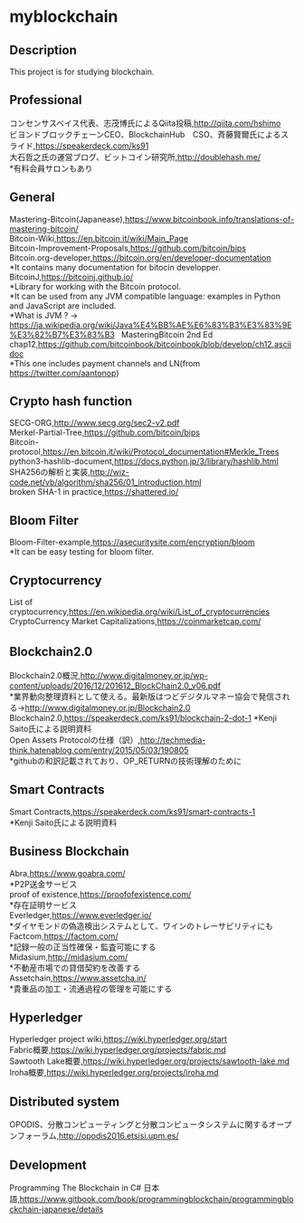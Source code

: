 # myblockchain

## Description
This project is for studying blockchain.

## Professional  
コンセンサスベイス代表、志茂博氏によるQiita投稿,http://qiita.com/hshimo  
ビヨンドブロックチェーンCEO、BlockchainHub　CSO、斉藤賢爾氏によるスライド,https://speakerdeck.com/ks91  
大石哲之氏の運営ブログ、ビットコイン研究所,http://doublehash.me/  
*有料会員サロンもあり  

## General   
Mastering-Bitcoin(Japanease),https://www.bitcoinbook.info/translations-of-mastering-bitcoin/  
Bitcoin-Wiki,https://en.bitcoin.it/wiki/Main_Page  
Bitcoin-Improvement-Proposals,https://github.com/bitcoin/bips  
Bitcoin.org-developer,https://bitcoin.org/en/developer-documentation  
*It contains many documentation for bitocin developper.  
BitcoinJ,https://bitcoinj.github.io/  
*Library for working with the Bitcoin protocol.  
*It can be used from any JVM compatible language: examples in Python and JavaScript are included.    
*What is JVM ? → https://ja.wikipedia.org/wiki/Java%E4%BB%AE%E6%83%B3%E3%83%9E%E3%82%B7%E3%83%B3  
MasteringBitcoin 2nd Ed chap12,https://github.com/bitcoinbook/bitcoinbook/blob/develop/ch12.asciidoc  
*This one includes payment channels and LN(from https://twitter.com/aantonop)  

## Crypto hash function
SECG-ORG,http://www.secg.org/sec2-v2.pdf  
Merkel-Partial-Tree,https://github.com/bitcoin/bips  
Bitcoin-protocol,https://en.bitcoin.it/wiki/Protocol_documentation#Merkle_Trees  
python3-hashlib-document,https://docs.python.jp/3/library/hashlib.html  
SHA256の解析と実装,http://wiz-code.net/vb/algorithm/sha256/01_introduction.html  
broken SHA-1 in practice,https://shattered.io/  

## Bloom Filter  
Bloom-Filter-example,https://asecuritysite.com/encryption/bloom  
*It can be easy testing for bloom filter.

## Cryptocurrency
List of cryptocurrency,https://en.wikipedia.org/wiki/List_of_cryptocurrencies  
CryptoCurrency Market Capitalizations,https://coinmarketcap.com/  

## Blockchain2.0  　　
Blockchain2.0概況,http://www.digitalmoney.or.jp/wp-content/uploads/2016/12/201612_BlockChain2.0_v06.pdf  
*業界動向整理資料として使える。最新版はつどデジタルマネー協会で発信される→http://www.digitalmoney.or.jp/Blockchain2.0  
Blockchain2.0,https://speakerdeck.com/ks91/blockchain-2-dot-1
*Kenji Saito氏による説明資料  
Open Assets Protocolの仕様（訳）,http://techmedia-think.hatenablog.com/entry/2015/05/03/190805  
*githubの和訳記載されており、OP_RETURNの技術理解のために  

## Smart Contracts  
Smart Contracts,https://speakerdeck.com/ks91/smart-contracts-1  
*Kenji Saito氏による説明資料  

## Business Blockchain  
Abra,https://www.goabra.com/   
*P2P送金サービス  
proof of existence,https://proofofexistence.com/  
*存在証明サービス  
Everledger,https://www.everledger.io/  
*ダイヤモンドの偽造検出システムとして、ワインのトレーサビリティにも  
Factcom,https://factom.com/  
*記録一般の正当性確保・監査可能にする  
Midasium,http://midasium.com/  
*不動産市場での貸借契約を改善する  
Assetchain,https://www.assetcha.in/  
*貴重品の加工・流通過程の管理を可能にする  

## Hyperledger
Hyperledger project wiki,https://wiki.hyperledger.org/start  
Fabric概要,https://wiki.hyperledger.org/projects/fabric.md  
Sawtooth Lake概要,https://wiki.hyperledger.org/projects/sawtooth-lake.md  
Iroha概要,https://wiki.hyperledger.org/projects/iroha.md  

## Distributed system  
OPODIS、分散コンピューティングと分散コンピュータシステムに関するオープンフォーラム,http://opodis2016.etsisi.upm.es/

## Development  
Programming The Blockchain in C# 日本語,https://www.gitbook.com/book/programmingblockchain/programmingblockchain-japanese/details  
